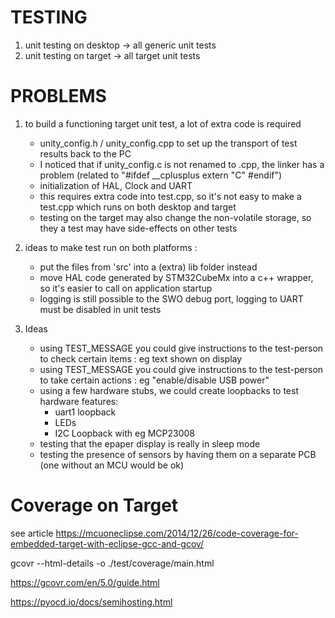 # TESTING

1. unit testing on desktop -> all generic unit tests
2. unit testing on target -> all target unit tests

# PROBLEMS

1. to build a functioning target unit test, a lot of extra code is required
    * unity_config.h / unity_config.cpp to set up the transport of test results back to the PC
    * I noticed that if unity_config.c is not renamed to .cpp, the linker has a problem (related to "#ifdef __cplusplus extern "C" #endif")
    * initialization of HAL, Clock and UART
    * this requires extra code into test.cpp, so it's not easy to make a test.cpp which runs on both desktop and target
    * testing on the target may also change the non-volatile storage, so they a test may have side-effects on other tests

2. ideas to make test run on both platforms :
    * put the files from 'src' into a (extra) lib folder instead
    * move HAL code generated by STM32CubeMx into a c++ wrapper, so it's easier to call on application startup
    * logging is still possible to the SWO debug port, logging to UART must be disabled in unit tests

3. Ideas
    * using TEST_MESSAGE you could give instructions to the test-person to check certain items : eg text shown on display
    * using TEST_MESSAGE you could give instructions to the test-person to take certain actions : eg "enable/disable USB power"
    * using a few hardware stubs, we could create loopbacks to test hardware features:
        - uart1 loopback
        - LEDs
        - I2C Loopback with eg MCP23008
    * testing that the epaper display is really in sleep mode 
    * testing the presence of sensors by having them on a separate PCB (one without an MCU would be ok)



# Coverage on Target
see article https://mcuoneclipse.com/2014/12/26/code-coverage-for-embedded-target-with-eclipse-gcc-and-gcov/


gcovr --html-details -o  ./test/coverage/main.html

https://gcovr.com/en/5.0/guide.html

https://pyocd.io/docs/semihosting.html